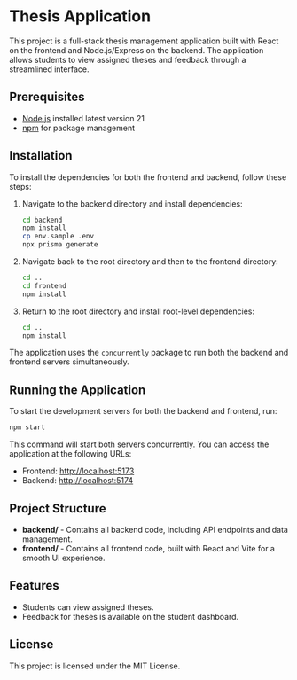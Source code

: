 # Thesis Application

This project is a full-stack thesis management application built with React on the frontend and Node.js/Express on the backend. The application allows students to view assigned theses and feedback through a streamlined interface.

## Prerequisites

- [Node.js](https://nodejs.org/) installed latest version 21
- [npm](https://www.npmjs.com/) for package management

## Installation

To install the dependencies for both the frontend and backend, follow these steps:

1. Navigate to the backend directory and install dependencies:
    ```bash
    cd backend
    npm install
    cp env.sample .env
    npx prisma generate
    ```

2. Navigate back to the root directory and then to the frontend directory:
    ```bash
    cd ..
    cd frontend
    npm install
    ```

3. Return to the root directory and install root-level dependencies:
    ```bash
    cd ..
    npm install
    ```
The application uses the `concurrently` package to run both the backend and frontend servers simultaneously.

## Running the Application

To start the development servers for both the backend and frontend, run:

```bash
npm start
```

This command will start both servers concurrently. You can access the application at the following URLs:

- Frontend: [http://localhost:5173](http://localhost:5173)
- Backend: [http://localhost:5174](http://localhost:5174)

## Project Structure

- **backend/** - Contains all backend code, including API endpoints and data management.
- **frontend/** - Contains all frontend code, built with React and Vite for a smooth UI experience.

## Features

- Students can view assigned theses.
- Feedback for theses is available on the student dashboard.

## License

This project is licensed under the MIT License.
